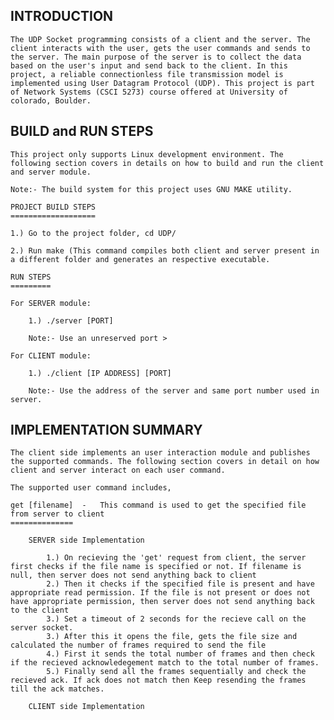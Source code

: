 INTRODUCTION
------------
	The UDP Socket programming consists of a client and the server. The client interacts with the user, gets the user commands and sends to the server. The main purpose of the server is to collect the data based on the user's input and send back to the client. In this project, a reliable connectionless file transmission model is implemented using User Datagram Protocol (UDP). This project is part of Network Systems (CSCI 5273) course offered at University of colorado, Boulder.

BUILD and RUN STEPS
-------------------
	This project only supports Linux development environment. The following section covers in details on how to build and run the client and server module.

	Note:- The build system for this project uses GNU MAKE utility.

	PROJECT BUILD STEPS
	===================

	1.) Go to the project folder, cd UDP/
	
	2.) Run make (This command compiles both client and server present in a different folder and generates an respective executable.

	RUN STEPS
	=========

	For SERVER module:
	
		1.) ./server [PORT]

		Note:- Use an unreserved port > 

	For CLIENT module:

		1.) ./client [IP ADDRESS] [PORT]

		Note:- Use the address of the server and same port number used in server.

IMPLEMENTATION SUMMARY
----------------------
	The client side implements an user interaction module and publishes the supported commands. The following section covers in detail on how client and server interact on each user command.

	The supported user command includes,

	get [filename]	-	This command is used to get the specified file from server to client
	==============
		
		SERVER side Implementation
		
			1.) On recieving the 'get' request from client, the server first checks if the file name is specified or not. If filename is null, then server does not send anything back to client
			2.) Then it checks if the specified file is present and have appropriate read permission. If the file is not present or does not have appropriate permission, then server does not send anything back to the client
			3.) Set a timeout of 2 seconds for the recieve call on the server socket.
			3.) After this it opens the file, gets the file size and calculated the number of frames required to send the file
			4.) First it sends the total number of frames and then check if the recieved acknowledegement match to the total number of frames.
			5.) Finally send all the frames sequentially and check the recieved ack. If ack does not match then Keep resending the frames till the ack matches.

		CLIENT side Implementation

			
